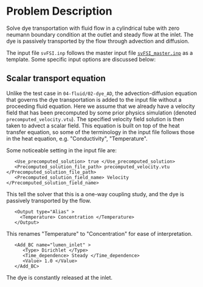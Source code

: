 
# **Problem Description**

Solve dye transportation with fluid flow in a cylindrical tube with zero neumann boundary condition at the outlet and steady flow at the inlet. The dye is passively transported by the flow through advection and diffusion.

The input file `svFSI.inp` follows the master input file [`svFSI_master.inp`](./svFSI_master.inp) as a template. Some specific input options are discussed below:

## Scalar transport equation
Unlike the test case in `04-fluid/02-dye_AD`, the advection-diffusion equation that governs the dye transportation is added to the input file without a proceeding fluid equation. 
Here we assume that we already have a velocity field that has been precomputed by some prior physics simulation (denoted `precomputed_velocity.vtu`). The specified velocity field solution
is then taken to advect a scalar field. 
This equation is built on top of the heat transfer equation, so some of the terminology in the input file follows those in the heat equation, e.g. "Conductivity", "Temperature".

Some noticeable setting in the input file are:

```
   <Use_precomputed_solution> true </Use_precomputed_solution>
   <Precomputed_solution_file_path> precomputed_velocity.vtu </Precomputed_solution_file_path>
   <Precomputed_solution_field_name> Velocity </Precomputed_solution_field_name>
```

This tell the solver that this is a one-way coupling study, and the dye is passively transported by the flow.

```
   <Output type="Alias" >
     <Temperature> Concentration </Temperature>
   </Output>
```

This renames  "Temperature" to "Concentration" for ease of interpretation.

```
   <Add_BC name="lumen_inlet" >
      <Type> Dirichlet </Type>
      <Time_dependence> Steady </Time_dependence>
      <Value> 1.0 </Value>
   </Add_BC>
```

The dye is constantly released at the inlet.
